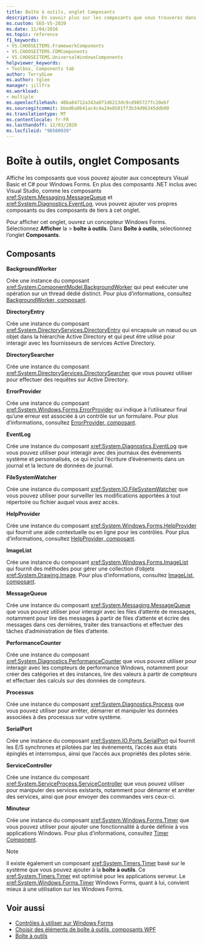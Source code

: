 ```yaml
---
title: Boîte à outils, onglet Composants
description: En savoir plus sur les composants que vous trouverez dans l’onglet composants de la fenêtre boîte à outils.
ms.custom: SEO-VS-2020
ms.date: 11/04/2016
ms.topic: reference
f1_keywords:
- VS.CHOOSEITEMS.FrameworkComponents
- VS.CHOOSEITEMS.COMComponents
- VS.CHOOSEITEMS.UniversalWindowsComponents
helpviewer_keywords:
- Toolbox, Components tab
author: TerryGLee
ms.author: tglee
manager: jillfra
ms.workload:
- multiple
ms.openlocfilehash: 40ba84712a343a071d6213dc9cd985727fc20ebf
ms.sourcegitcommit: bbed6a0b41ac4c4a24e8581ff3b34d96345ddb00
ms.translationtype: MT
ms.contentlocale: fr-FR
ms.lasthandoff: 12/03/2020
ms.locfileid: "96560939"
---
```

# <a name="toolbox-components-tab"></a>Boîte à outils, onglet Composants

Affiche les composants que vous pouvez ajouter aux concepteurs Visual Basic et C# pour Windows Forms. En plus des composants .NET inclus avec Visual Studio, comme les composants <xref:System.Messaging.MessageQueue> et <xref:System.Diagnostics.EventLog>, vous pouvez ajouter vos propres composants ou des composants de tiers à cet onglet.

Pour afficher cet onglet, ouvrez un concepteur Windows Forms. Sélectionnez **Afficher** la  >  **boîte à outils**. Dans **Boîte à outils**, sélectionnez l’onglet **Composants**.

## <a name="components"></a>Composants

**BackgroundWorker**

Crée une instance du composant <xref:System.ComponentModel.BackgroundWorker> qui peut exécuter une opération sur un thread dédié distinct. Pour plus d’informations, consultez [BackgroundWorker, composant](/dotnet/framework/winforms/controls/backgroundworker-component).

**DirectoryEntry**

Crée une instance du composant <xref:System.DirectoryServices.DirectoryEntry> qui encapsule un nœud ou un objet dans la hiérarchie Active Directory et qui peut être utilisé pour interagir avec les fournisseurs de services Active Directory.

**DirectorySearcher**

Crée une instance du composant <xref:System.DirectoryServices.DirectorySearcher> que vous pouvez utiliser pour effectuer des requêtes sur Active Directory.

**ErrorProvider**

Crée une instance du composant <xref:System.Windows.Forms.ErrorProvider> qui indique à l’utilisateur final qu’une erreur est associée à un contrôle sur un formulaire. Pour plus d’informations, consultez [ErrorProvider, composant](/dotnet/framework/winforms/controls/errorprovider-component-windows-forms).

**EventLog**

Crée une instance du composant <xref:System.Diagnostics.EventLog> que vous pouvez utiliser pour interagir avec des journaux des événements système et personnalisés, ce qui inclut l’écriture d’événements dans un journal et la lecture de données de journal.

**FileSystemWatcher**

Crée une instance du composant <xref:System.IO.FileSystemWatcher> que vous pouvez utiliser pour surveiller les modifications apportées à tout répertoire ou fichier auquel vous avez accès.

**HelpProvider**

Crée une instance du composant <xref:System.Windows.Forms.HelpProvider> qui fournit une aide contextuelle ou en ligne pour les contrôles. Pour plus d’informations, consultez [HelpProvider, composant](/dotnet/framework/winforms/controls/helpprovider-component-windows-forms).

**ImageList**

Crée une instance du composant <xref:System.Windows.Forms.ImageList> qui fournit des méthodes pour gérer une collection d’objets <xref:System.Drawing.Image>. Pour plus d’informations, consultez [ImageList, composant](/dotnet/framework/winforms/controls/imagelist-component-windows-forms).

**MessageQueue**

Crée une instance du composant <xref:System.Messaging.MessageQueue> que vous pouvez utiliser pour interagir avec les files d’attente de messages, notamment pour lire des messages à partir de files d’attente et écrire des messages dans ces dernières, traiter des transactions et effectuer des tâches d’administration de files d’attente.

**PerformanceCounter**

Crée une instance du composant <xref:System.Diagnostics.PerformanceCounter> que vous pouvez utiliser pour interagir avec les compteurs de performance Windows, notamment pour créer des catégories et des instances, lire des valeurs à partir de compteurs et effectuer des calculs sur des données de compteurs.

**Processus**

Crée une instance du composant <xref:System.Diagnostics.Process> que vous pouvez utiliser pour arrêter, démarrer et manipuler les données associées à des processus sur votre système.

**SerialPort**

Crée une instance du composant <xref:System.IO.Ports.SerialPort> qui fournit les E/S synchrones et pilotées par les événements, l’accès aux états épinglés et interrompus, ainsi que l’accès aux propriétés des pilotes série.

**ServiceController**

Crée une instance du composant <xref:System.ServiceProcess.ServiceController> que vous pouvez utiliser pour manipuler des services existants, notamment pour démarrer et arrêter des services, ainsi que pour envoyer des commandes vers ceux-ci.

**Minuteur**

Crée une instance du composant <xref:System.Windows.Forms.Timer> que vous pouvez utiliser pour ajouter une fonctionnalité à durée définie à vos applications Windows. Pour plus d’informations, consultez [Timer Component](/dotnet/framework/winforms/controls/timer-component-windows-forms).

> [!NOTE]
> Il existe également un composant <xref:System.Timers.Timer> basé sur le système que vous pouvez ajouter à la **boîte à outils**. Ce <xref:System.Timers.Timer> est optimisé pour les applications serveur. Le <xref:System.Windows.Forms.Timer> Windows Forms, quant à lui, convient mieux à une utilisation sur les Windows Forms.

## <a name="see-also"></a>Voir aussi

- [Contrôles à utiliser sur Windows Forms](/dotnet/framework/winforms/controls/controls-to-use-on-windows-forms)
- [Choisir des éléments de boîte à outils, composants WPF](choose-toolbox-items-wpf-components.md)
- [Boîte à outils](../../ide/reference/toolbox.md)
